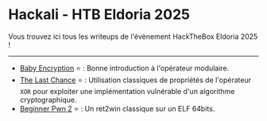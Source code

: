 # Hackali - HTB Eldoria 2025

Vous trouvez ici tous les writeups de l'évènement HackTheBox Eldoria 2025 !

---

- [Baby Encryption](BabyEncryption/BabyEncryption.md) :star: : Bonne introduction à l'opérateur modulaire.
- [The Last Chance](TheLastChance/TheLastChance.md) :star: : Utilisation classiques de propriétés de l'opérateur `XOR` pour exploiter une implémentation vulnérable d'un algorithme cryptographique.
- [Beginner Pwn 2](BeginnerPwn2/BeginnerPwn2.md) :star: : Un ret2win classique sur un ELF 64bits.
